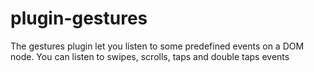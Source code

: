 plugin-gestures
===============

The gestures plugin let you listen to some predefined events on a DOM node. You can listen to swipes, scrolls, taps and double taps events
